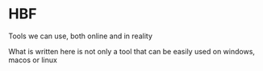 # HBF

Tools we can use, both online and in reality

What is written here is not only a tool that can be easily used on windows, macos or linux
